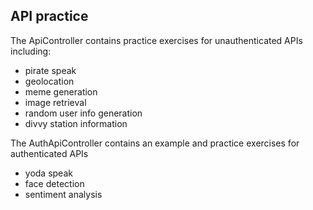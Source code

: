 ## API practice

The ApiController contains practice exercises for unauthenticated APIs including:
- pirate speak
- geolocation
- meme generation
- image retrieval
- random user info generation
- divvy station information

The AuthApiController contains an example and practice exercises for authenticated APIs
- yoda speak
- face detection
- sentiment analysis
